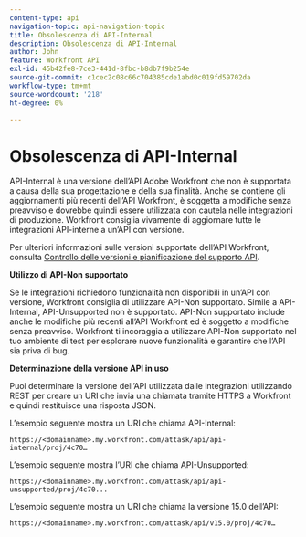 ```yaml
---
content-type: api
navigation-topic: api-navigation-topic
title: Obsolescenza di API-Internal
description: Obsolescenza di API-Internal
author: John
feature: Workfront API
exl-id: 45b42fe8-7ce3-441d-8fbc-b8db7f9b254e
source-git-commit: c1cec2c08c66c704385cde1abd0c019fd59702da
workflow-type: tm+mt
source-wordcount: '218'
ht-degree: 0%

---
```


# Obsolescenza di API-Internal

API-Internal è una versione dell’API Adobe Workfront che non è supportata a causa della sua progettazione e della sua finalità. Anche se contiene gli aggiornamenti più recenti dell’API Workfront, è soggetta a modifiche senza preavviso e dovrebbe quindi essere utilizzata con cautela nelle integrazioni di produzione. Workfront consiglia vivamente di aggiornare tutte le integrazioni API-interne a un’API con versione.

Per ulteriori informazioni sulle versioni supportate dell’API Workfront, consulta [Controllo delle versioni e pianificazione del supporto API](../../wf-api/api/api-version-support-schedule.md).

**Utilizzo di API-Non supportato**

Se le integrazioni richiedono funzionalità non disponibili in un’API con versione, Workfront consiglia di utilizzare API-Non supportato. Simile a API-Internal, API-Unsupported non è supportato. API-Non supportato include anche le modifiche più recenti all’API Workfront ed è soggetto a modifiche senza preavviso. Workfront ti incoraggia a utilizzare API-Non supportato nel tuo ambiente di test per esplorare nuove funzionalità e garantire che l’API sia priva di bug.

**Determinazione della versione API in uso**

Puoi determinare la versione dell’API utilizzata dalle integrazioni utilizzando REST per creare un URI che invia una chiamata tramite HTTPS a Workfront e quindi restituisce una risposta JSON.

L’esempio seguente mostra un URI che chiama API-Internal:

```
https://<domainname>.my.workfront.com/attask/api/api-internal/proj/4c70…
```

L’esempio seguente mostra l’URI che chiama API-Unsupported:

```
https://<domainname>.my.workfront.com/attask/api/api-unsupported/proj/4c70...
```

L’esempio seguente mostra un URI che chiama la versione 15.0 dell’API:

```
https://<domainname>.my.workfront.com/attask/api/v15.0/proj/4c70…
```
